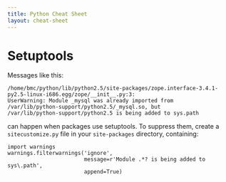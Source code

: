 ```yaml
---
title: Python Cheat Sheet
layout: cheat-sheet
---
```


# Setuptools

Messages like this:

    /home/bmc/python/lib/python2.5/site-packages/zope.interface-3.4.1-py2.5-linux-i686.egg/zope/__init__.py:3:
    UserWarning: Module _mysql was already imported from
    /var/lib/python-support/python2.5/_mysql.so, but
    /var/lib/python-support/python2.5 is being added to sys.path

can happen when packages use setuptools. To suppress them, create a
`sitecustomize.py` file in your `site-packages` directory, containing:

    import warnings
    warnings.filterwarnings('ignore',
                            message=r'Module .*? is being added to sys\.path',
                            append=True)

